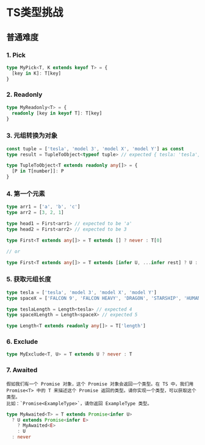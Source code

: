 # TS类型挑战

## 普通难度

### 1. Pick
```ts
type MyPick<T, K extends keyof T> = {
  [key in K]: T[key]
}
```

### 2. Readonly
```ts
type MyReadonly<T> = {
  readonly [key in keyof T]: T[key]
}
```

### 3. 元组转换为对象

```ts
const tuple = ['tesla', 'model 3', 'model X', 'model Y'] as const
type result = TupleToObject<typeof tuple> // expected { tesla: 'tesla', 'model 3': 'model 3', 'model X': 'model X', 'model Y': 'model Y'}
```

```ts
type TupleToObject<T extends readonly any[]> = {
  [P in T[number]]: P
}
```

### 4. 第一个元素
```ts
type arr1 = ['a', 'b', 'c']
type arr2 = [3, 2, 1]

type head1 = First<arr1> // expected to be 'a'
type head2 = First<arr2> // expected to be 3
```

```ts
type First<T extends any[]> = T extends [] ? never : T[0]

// or

type First<T extends any[]> = T extends [infer U, ...infer rest] ? U : never;
```

### 5. 获取元组长度
```ts
type tesla = ['tesla', 'model 3', 'model X', 'model Y']
type spaceX = ['FALCON 9', 'FALCON HEAVY', 'DRAGON', 'STARSHIP', 'HUMAN SPACEFLIGHT']

type teslaLength = Length<tesla> // expected 4
type spaceXLength = Length<spaceX> // expected 5
```

```ts
type Length<T extends readonly any[]> = T['length']
```


### 6. Exclude
```ts
type MyExclude<T, U> = T extends U ? never : T
```
### 7. Awaited
```
假如我们有一个 Promise 对象，这个 Promise 对象会返回一个类型。在 TS 中，我们用 Promise<T> 中的 T 来描述这个 Promise 返回的类型。请你实现一个类型，可以获取这个类型。
比如：`Promise<ExampleType>`，请你返回 ExampleType 类型。
```

```ts
type MyAwaited<T> = T extends Promise<infer U>
  ? U extends Promise<infer E>
    ? MyAwaited<E>
    : U
  : never
```

